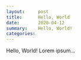 ```yaml
---
layout:     post
title:      Hello, World
date:       2020-04-12
summary:    Hello, World!
categories:
---
```


Hello, World! Lorem ipsum...
